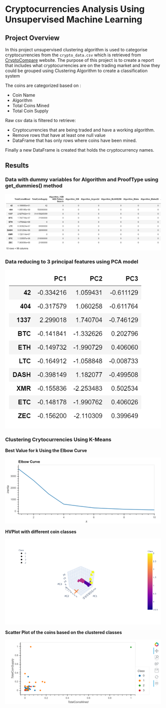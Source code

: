 # Cryptocurrencies Analysis Using Unsupervised Machine Learning

## Project Overview

In this project unsupervised clustering algorithm is used to categorise cryptocurrencies from the ```crypto_data.csv``` which is retrieved from 
[CryptoCompare](https://www.cryptocompare.com/) website. The purpose of this project is to create a report that includes what cryptocurrencies are on the trading market and how they could be grouped using Clustering Algorithm to create a classification system

The coins are categorized based on :
- Coin Name 
- Algorithm
- Total Coins Mined 
- Total Coin Supply


Raw csv data is filtered to retrieve: 

- Cryptocurrencies that are being traded and have a working algorithm.
- Remove rows that have at least one null value
- DataFrame that has only rows where coins have been mined.

Finally a new DataFrame is created that holds the cryptocurrency names.

## Results

### Data with dummy variables for Algorithm and ProofType using get_dummies() method

![Data using get_dummies().png](https://github.com/smj452/Cryptocurrencies/blob/main/Resources/Data%20using%20get_dummies().png)

### Data reducing to 3 principal features using PCA model
![Data using PCA.png](https://github.com/smj452/Cryptocurrencies/blob/main/Resources/Data%20using%20PCA.png)


### Clustering Crytocurrencies Using K-Means

**Best Value for k Using the Elbow Curve**

![elbow curve.png](https://github.com/smj452/Cryptocurrencies/blob/main/Resources/elbow%20curve.png)

**HVPlot with different coin classes**

![HVPlot.png](https://github.com/smj452/Cryptocurrencies/blob/main/Resources/HVPlot.png)

**Scatter Plot of the coins based on the clustered classes**

![Scatter Plot.png](https://github.com/smj452/Cryptocurrencies/blob/main/Resources/Scatter%20Plot.png)
